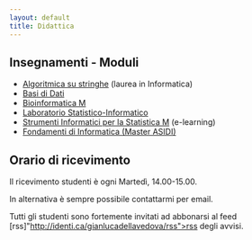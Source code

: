 ```yaml
---
layout: default
title: Didattica
---
```

<h2>Insegnamenti - Moduli</h2>
<ul>
<li><a href="Algoritmica_su_Stringhe">Algoritmica su stringhe</a> (laurea in Informatica)</li>
<li><a href="Basi_Dati">Basi di Dati</a></li>
<li><a href="Bioinformatica_M">Bioinformatica M</a></li>
<li><a href="Laboratorio_Statistico-Informatico">Laboratorio Statistico-Informatico</a></li>
<li><a href="Strumenti_Informatici_per_la_Statistica-m">Strumenti Informatici per la Statistica M</a> (e-learning)</li>
<li><a href="Fondamenti_di_Informatica">Fondamenti di Informatica (Master ASIDI)</a></li>
</ul>
<h2>Orario di ricevimento</h2>
Il ricevimento studenti è ogni Martedì, 14.00-15.00.

In alternativa è sempre possibile contattarmi per email.

Tutti gli studenti sono fortemente invitati ad abbonarsi al feed [rss]"http://identi.ca/gianlucadellavedova/rss">rss</a> degli avvisi.
